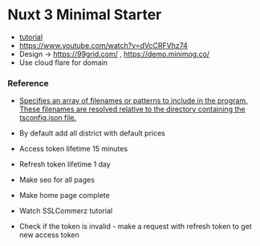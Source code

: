 # Nuxt 3 Minimal Starter
 - [tutorial](https://www.youtube.com/watch?v=ovJfnoqUBk8&list=PL4cUxeGkcC9haQlqdCQyYmL_27TesCGPC&index=3)
 - https://www.youtube.com/watch?v=dVcCRFVhz74
 - Design -> https://99grid.com/ , https://demo.minimog.co/
 - Use cloud flare for domain



### Reference
 - [Specifies an array of filenames or patterns to include in the program. These filenames are resolved relative to the directory containing the tsconfig.json file.](https://www.typescriptlang.org/tsconfig#include)


 - By default add all district with default prices
 - Access token lifetime 15 minutes
 - Refresh token lifetime 1 day
 - Make seo for all pages
 - Make home page complete
 - Watch SSLCommerz tutorial
 - Check if the token is invalid - make a request with refresh token to get new access token
 